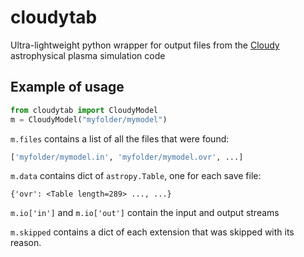 # cloudytab
Ultra-lightweight python wrapper for output files from the [Cloudy](https://nublado.org) astrophysical plasma simulation code

## Example of usage

```python
from cloudytab import CloudyModel
m = CloudyModel("myfolder/mymodel")
```

`m.files` contains a list of all the files that were found:
```python
['myfolder/mymodel.in', 'myfolder/mymodel.ovr', ...]
```

`m.data` contains dict of `astropy.Table`, one for each save file: 
```
{'ovr': <Table length=289> ..., ...}
```

`m.io['in']` and `m.io['out']` contain the input and output streams

`m.skipped` contains a dict of each extension that was skipped with its reason.
